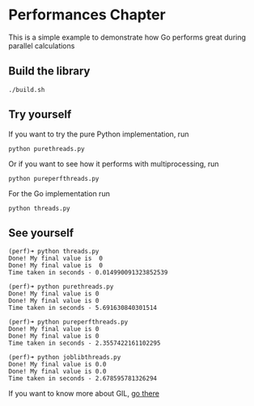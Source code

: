 # Performances Chapter

This is a simple example to demonstrate how Go performs great during parallel calculations

## Build the library

    ./build.sh

## Try yourself

If you want to try the pure Python implementation, run

    python purethreads.py

Or if you want to see how it performs with multiprocessing, run

    python pureperfthreads.py

For the Go implementation run

    python threads.py

## See yourself

    (perf)➜ python threads.py
    Done! My final value is  0
    Done! My final value is  0
    Time taken in seconds - 0.014990091323852539

    (perf)➜ python purethreads.py
    Done! My final value is 0
    Done! My final value is 0
    Time taken in seconds - 5.691630840301514

    (perf)➜ python pureperfthreads.py
    Done! My final value is 0
    Done! My final value is 0
    Time taken in seconds - 2.3557422161102295

    (perf)➜ python joblibthreads.py
    Done! My final value is 0.0
    Done! My final value is 0.0
    Time taken in seconds - 2.678595781326294

If you want to know more about GIL, [go there](https://realpython.com/python-gil/)
